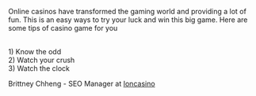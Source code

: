 Online casinos have transformed the gaming world and providing a lot of fun. This is an easy ways to try your luck and win this big game. Here are some tips of casino game for you

<br>1)	Know the odd
<br>2)	Watch your crush
<br>3)	Watch the clock

Brittney Chheng - SEO Manager at <a href="http://tri7bet.site/ioncasino/">Ioncasino</a>
